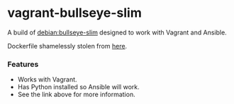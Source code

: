 # vagrant-bullseye-slim

A build of [debian:bullseye-slim](https://hub.docker.com/_/debian) designed to work with Vagrant and Ansible.

Dockerfile shamelessly stolen from [here](https://dev.to/mattdark/using-docker-as-provider-for-vagrant-10me).


### Features

- Works with Vagrant.
- Has Python installed so Ansible will work.
- See the link above for more information.
